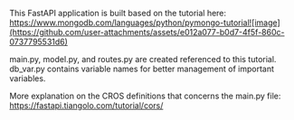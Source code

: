 This FastAPI application is built based on the tutorial here: https://www.mongodb.com/languages/python/pymongo-tutorial![image](https://github.com/user-attachments/assets/e012a077-b0d7-4f5f-860c-0737795531d6)

main.py, model.py, and routes.py are created referenced to this tutorial.
db_var.py contains variable names for better management of important variables.

More explanation on the CROS definitions that concerns the main.py file: https://fastapi.tiangolo.com/tutorial/cors/

